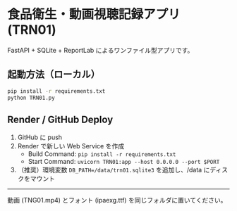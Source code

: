 # 食品衛生・動画視聴記録アプリ (TRN01)

FastAPI + SQLite + ReportLab によるワンファイル型アプリです。

## 起動方法（ローカル）
```bash
pip install -r requirements.txt
python TRN01.py
```

## Render / GitHub Deploy
1. GitHub に push
2. Render で新しい Web Service を作成
   - Build Command: `pip install -r requirements.txt`
   - Start Command: `uvicorn TRN01:app --host 0.0.0.0 --port $PORT`
3. （推奨）環境変数 `DB_PATH=/data/trn01.sqlite3` を追加し、/data にディスクをマウント

---

動画 (TNG01.mp4) とフォント (ipaexg.ttf) を同じフォルダに置いてください。
